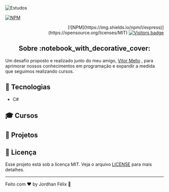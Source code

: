 
<img alt="Estudos" src="https://user-images.githubusercontent.com/46610114/118693618-9a594b80-b7e1-11eb-826b-a06c125022c9.png" />

[![NPM](https://img.shields.io/npm/l/express)](https://opensource.org/licenses/MIT)

<p align="right">
  [![NPM](https://img.shields.io/npm/l/express)](https://opensource.org/licenses/MIT)
  <a href="https://badges.pufler.dev">
      <img src="https://badges.pufler.dev/visits/jordhanfelix/estudos" alt="Visitors badge" />
   </a>
</p>

<h2 align="center">
  Sobre :notebook_with_decorative_cover:
</h2>

Um desafio proposto e realizado junto do meu amigo, [Vitor Mello](https://github.com/vitorlmello) , para aprimorar nossos conhecimentos em programação e expandir a medida que seguimos realizando cursos.


## :wrench: Tecnologias
* C#

## :mortar_board: Cursos

## :triangular_ruler: Projetos





## :memo: Licença

Esse projeto está sob a licença MIT. Veja o arquivo [LICENSE](https://opensource.org/licenses/MIT) para mais detalhes.

---

Feito com :heart: by Jordhan Félix :wave:
